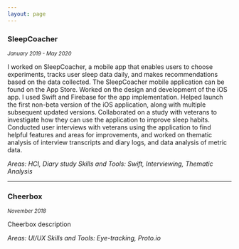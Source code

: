 ```yaml
---
layout: page
---
```


### SleepCoacher 
<sub>*January 2019 - May 2020*<sub/> 
  
I worked on SleepCoacher, a mobile app that enables users to choose experiments, tracks user sleep data daily, and makes recommendations based on the data collected. The SleepCoacher mobile application can be found on the App Store.
Worked on the design and development of the iOS  app. I used Swift and Firebase for the app implementation. 
Helped launch the first non-beta version of the iOS application, along with multiple subsequent updated versions.
Collaborated on a study with veterans to investigate how they can use the application to improve sleep habits.
Conducted user interviews with veterans using the application to find helpful features and areas for improvements, and worked on thematic analysis of interview transcripts and diary logs, and data analysis of metric data. 

*Areas: HCI, Diary study
Skills and Tools: Swift, Interviewing, Thematic Analysis* 

<hr />

### Cheerbox 
<sub>*November 2018*<sub/> 
  
Cheerbox description

*Areas: UI/UX
Skills and Tools: Eye-tracking, Proto.io*
